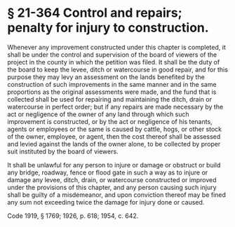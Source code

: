 # § 21-364 Control and repairs; penalty for injury to construction.

<p>Whenever any improvement constructed under this chapter is completed, it shall be under the control and supervision of the board of viewers of the project in the county in which the petition was filed. It shall be the duty of the board to keep the levee, ditch or watercourse in good repair, and for this purpose they may levy an assessment on the lands benefited by the construction of such improvements in the same manner and in the same proportions as the original assessments were made, and the fund that is collected shall be used for repairing and maintaining the ditch, drain or watercourse in perfect order; but if any repairs are made necessary by the act or negligence of the owner of any land through which such improvement is constructed, or by the act or negligence of his tenants, agents or employees or the same is caused by cattle, hogs, or other stock of the owner, employee, or agent, then the cost thereof shall be assessed and levied against the lands of the owner alone, to be collected by proper suit instituted by the board of viewers.</p><p>It shall be unlawful for any person to injure or damage or obstruct or build any bridge, roadway, fence or flood gate in such a way as to injure or damage any levee, ditch, drain, or watercourse constructed or improved under the provisions of this chapter, and any person causing such injury shall be guilty of a misdemeanor, and upon conviction thereof may be fined any sum not exceeding twice the damage for injury done or caused.</p><p>Code 1919, § 1769; 1926, p. 618; 1954, c. 642.</p>